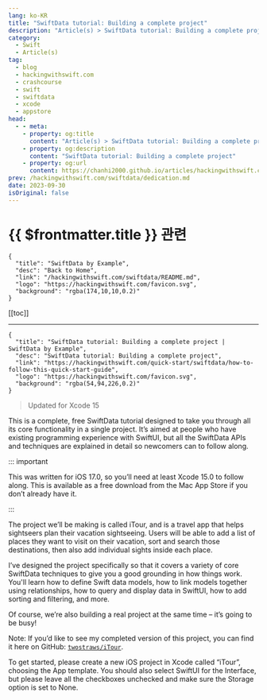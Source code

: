 ```yaml
---
lang: ko-KR
title: "SwiftData tutorial: Building a complete project"
description: "Article(s) > SwiftData tutorial: Building a complete project"
category:
  - Swift
  - Article(s)
tag: 
  - blog
  - hackingwithswift.com
  - crashcourse
  - swift
  - swiftdata
  - xcode
  - appstore
head:
  - - meta:
    - property: og:title
      content: "Article(s) > SwiftData tutorial: Building a complete project"
    - property: og:description
      content: "SwiftData tutorial: Building a complete project"
    - property: og:url
      content: https://chanhi2000.github.io/articles/hackingwithswift.com/swiftdata/how-to-follow-this-quick-start-guide.html
prev: /hackingwithswift.com/swiftdata/dedication.md
date: 2023-09-30
isOriginal: false
---
```


# {{ $frontmatter.title }} 관련

```component VPCard
{
  "title": "SwiftData by Example",
  "desc": "Back to Home",
  "link": "/hackingwithswift.com/swiftdata/README.md",
  "logo": "https://hackingwithswift.com/favicon.svg",
  "background": "rgba(174,10,10,0.2)"
}
```

[[toc]]

---

```component VPCard
{
  "title": "SwiftData tutorial: Building a complete project | SwiftData by Example",
  "desc": "SwiftData tutorial: Building a complete project",
  "link": "https://hackingwithswift.com/quick-start/swiftdata/how-to-follow-this-quick-start-guide", 
  "logo": "https://hackingwithswift.com/favicon.svg",
  "background": "rgba(54,94,226,0.2)"
}
```

> Updated for Xcode 15

<VidStack src="youtube/FEKCAzPAtpg" />

This is a complete, free SwiftData tutorial designed to take you through all its core functionality in a single project. It’s aimed at people who have existing programming experience with SwiftUI, but all the SwiftData APIs and techniques are explained in detail so newcomers can to follow along.

::: important

This was written for iOS 17.0, so you’ll need at least Xcode 15.0 to follow along. This is available as a free download from the Mac App Store if you don’t already have it.

:::

The project we’ll be making is called iTour, and is a travel app that helps sightseers plan their vacation sightseeing. Users will be able to add a list of places they want to visit on their vacation, sort and search those destinations, then also add individual sights inside each place.

I’ve designed the project specifically so that it covers a variety of core SwiftData techniques to give you a good grounding in how things work. You'll learn how to define Swift data models, how to link models together using relationships, how to query and display data in SwiftUI, how to add sorting and filtering, and more.

Of course, we’re also building a real project at the same time – it’s going to be busy!

Note: If you’d like to see my completed version of this project, you can find it here on GitHub: [<FontIcon icon="iconfont icon-github"/>`twostraws/iTour`](https://github.com/twostraws/iTour).

To get started, please create a new iOS project in Xcode called “iTour”, choosing the App template. You should also select SwiftUI for the Interface, but please leave all the checkboxes unchecked and make sure the Storage option is set to None.

